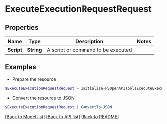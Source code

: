 # ExecuteExecutionRequestRequest
## Properties

Name | Type | Description | Notes
------------ | ------------- | ------------- | -------------
**Script** | **String** | A script or command to be executed | 

## Examples

- Prepare the resource
```powershell
$ExecuteExecutionRequestRequest = Initialize-PSOpenAPIToolsExecuteExecutionRequestRequest  -Script uname -a
```

- Convert the resource to JSON
```powershell
$ExecuteExecutionRequestRequest | ConvertTo-JSON
```

[[Back to Model list]](../README.md#documentation-for-models) [[Back to API list]](../README.md#documentation-for-api-endpoints) [[Back to README]](../README.md)

